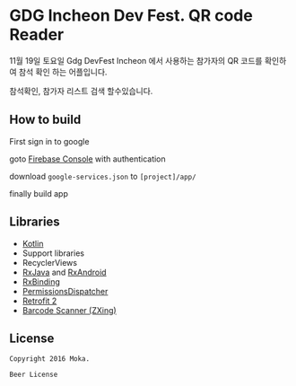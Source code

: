 # GDG Incheon Dev Fest. QR code Reader
11월 19일 토요일 Gdg DevFest Incheon 에서 사용하는 참가자의 QR 코드를 확인하여 참석 확인 하는 어플입니다.

참석확인, 참가자 리스트 검색 할수있습니다.

## How to build
First sign in to google

goto [Firebase Console](https://console.firebase.google.com/project/gdgdevfestincheon/settings/general/android:com.moka.gdgqrr)
with authentication

download `google-services.json` to `[project]/app/`

finally build app

## Libraries
- [Kotlin](https://github.com/JetBrains/kotlin)
- Support libraries
- RecyclerViews
- [RxJava](https://github.com/ReactiveX/RxJava) and [RxAndroid](https://github.com/ReactiveX/RxAndroid) 
- [RxBinding](https://github.com/JakeWharton/RxBinding)
- [PermissionsDispatcher](https://github.com/hotchemi/PermissionsDispatcher)
- [Retrofit 2](http://square.github.io/retrofit/)
- [Barcode Scanner (ZXing)](https://github.com/dm77/barcodescanner)

## License
```
Copyright 2016 Moka.

Beer License
```
